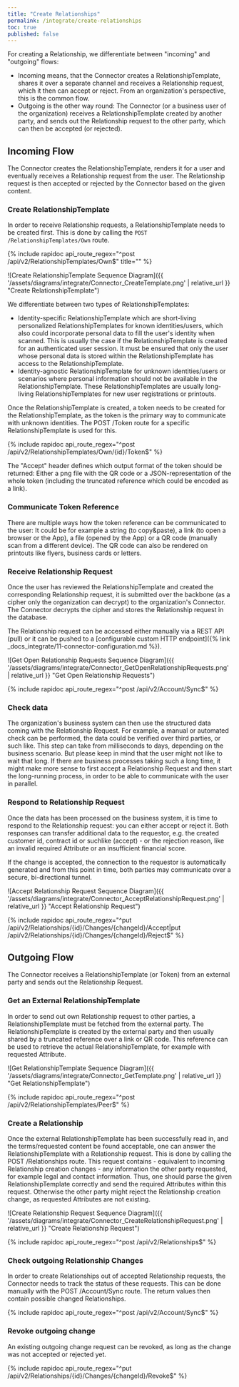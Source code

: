 ```yaml
---
title: "Create Relationships"
permalink: /integrate/create-relationships
toc: true
published: false
---
```


For creating a Relationship, we differentiate between "incoming" and "outgoing" flows:

- Incoming means, that the Connector creates a RelationshipTemplate, shares it over a separate channel and receives a Relationship request, which it then can accept or reject. From an organization's perspective, this is the common flow.
- Outgoing is the other way round: The Connector (or a business user of the organization) receives a RelationshipTemplate created by another party, and sends out the Relationship request to the other party, which can then be accepted (or rejected).

## Incoming Flow

The Connector creates the RelationshipTemplate, renders it for a user and eventually receives a Relationship request from the user. The Relationship request is then accepted or rejected by the Connector based on the given content.

### Create RelationshipTemplate

In order to receive Relationship requests, a RelationshipTemplate needs to be created first. This is done by calling the `POST /RelationshipTemplates/Own` route.

{% include rapidoc api_route_regex="^post /api/v2/RelationshipTemplates/Own$" title="" %}

![Create RelationshipTemplate Sequence Diagram]({{ '/assets/diagrams/integrate/Connector_CreateTemplate.png' | relative_url }} "Create RelationshipTemplate")

We differentiate between two types of RelationshipTemplates:

- Identity-specific RelationshipTemplate which are short-living personalized RelationshipTemplates for known identities/users, which also could incorporate personal data to fill the user's identity when scanned. This is usually the case if the RelationshipTemplate is created for an authenticated user session. It must be ensured that only the user whose personal data is stored within the RelationshipTemplate has access to the RelationshipTemplate.
- Identity-agnostic RelationshipTemplate for unknown identities/users or scenarios where personal information should not be available in the RelationshipTemplate. These RelationshipTemplates are usually long-living RelationshipTemplates for new user registrations or printouts.

Once the RelationshipTemplate is created, a token needs to be created for the RelationshipTemplate, as the token is the primary way to communicate with unknown identities. The POST /Token route for a specific RelationshipTemplate is used for this.

{% include rapidoc api_route_regex="^post /api/v2/RelationshipTemplates/Own/{id}/Token$" %}

The "Accept" header defines which output format of the token should be returned: Either a png file with the QR code or a JSON-representation of the whole token (including the truncated reference which could be encoded as a link).

### Communicate Token Reference

There are multiple ways how the token reference can be communicated to the user: It could be for example a string (to copy&paste), a link (to open a browser or the App), a file (opened by the App) or a QR code (manually scan from a different device). The QR code can also be rendered on printouts like flyers, business cards or letters.

### Receive Relationship Request

Once the user has reviewed the RelationshipTemplate and created the corresponding Relationship request, it is submitted over the backbone (as a cipher only the organization can decrypt) to the organization's Connector. The Connector decrypts the cipher and stores the Relationship request in the database.

The Relationship request can be accessed either manually via a REST API (pull) or it can be pushed to a [configurable custom HTTP endpoint]({% link _docs_integrate/11-connector-configuration.md %}).

![Get Open Relationship Requests Sequence Diagram]({{ '/assets/diagrams/integrate/Connector_GetOpenRelationshipRequests.png' | relative_url }} "Get Open Relationship Requests")

{% include rapidoc api_route_regex="^post /api/v2/Account/Sync$" %}

### Check data

The organization's business system can then use the structured data coming with the Relationship Request. For example, a manual or automated check can be performed, the data could be verified over third parties, or such like. This step can take from milliseconds to days, depending on the business scenario.
But please keep in mind that the user might not like to wait that long. If there are business processes taking such a long time, it might make more sense to first accept a Relationship Request and then start the long-running process, in order to be able to communicate with the user in parallel.

### Respond to Relationship Request

Once the data has been processed on the business system, it is time to respond to the Relationship request: you can either accept or reject it. Both responses can transfer additional data to the requestor, e.g. the created customer id, contract id or suchlike (accept) - or the rejection reason, like an invalid required Attribute or an insufficient financial score.

If the change is accepted, the connection to the requestor is automatically generated and from this point in time, both parties may communicate over a secure, bi-directional tunnel.

![Accept Relationship Request Sequence Diagram]({{ '/assets/diagrams/integrate/Connector_AcceptRelationshipRequest.png' | relative_url }} "Accept Relationship Request")

{% include rapidoc api_route_regex="^put /api/v2/Relationships/{id}/Changes/{changeId}/Accept|put /api/v2/Relationships/{id}/Changes/{changeId}/Reject$" %}

## Outgoing Flow

The Connector receives a RelationshipTemplate (or Token) from an external party and sends out the Relationship Request.

### Get an External RelationshipTemplate

In order to send out own Relationship request to other parties, a RelationshipTemplate must be fetched from the external party. The RelationshipTemplate is created by the external party and then usually shared by a truncated reference over a link or QR code. This reference can be used to retrieve the actual RelationshipTemplate, for example with requested Attribute.

![Get RelationshipTemplate Sequence Diagram]({{ '/assets/diagrams/integrate/Connector_GetTemplate.png' | relative_url }} "Get RelationshipTemplate")

{% include rapidoc api_route_regex="^post /api/v2/RelationshipTemplates/Peer$" %}

### Create a Relationship

Once the external RelationshipTemplate has been successfully read in, and the terms/requested content be found acceptable, one can answer the RelationshipTemplate with a Relationship request. This is done by calling the POST /Relationships route.
This request contains - equivalent to incoming Relationship creation changes - any information the other party requested, for example legal and contact information. Thus, one should parse the given RelationshipTemplate correctly and send the required Attributes within this request. Otherwise the other party might reject the Relationship creation change, as requested Attributes are not existing.

![Create Relationship Request Sequence Diagram]({{ '/assets/diagrams/integrate/Connector_CreateRelationshipRequest.png' | relative_url }} "Create Relationship Request")

{% include rapidoc api_route_regex="^post /api/v2/Relationships$" %}

### Check outgoing Relationship Changes

In order to create Relationships out of accepted Relationship requests, the Connector needs to track the status of these requests. This can be done manually with the POST /Account/Sync route. The return values then contain possible changed Relationships.

{% include rapidoc api_route_regex="^post /api/v2/Account/Sync$" %}

### Revoke outgoing change

An existing outgoing change request can be revoked, as long as the change was not accepted or rejected yet.

{% include rapidoc api_route_regex="^put /api/v2/Relationships/{id}/Changes/{changeId}/Revoke$" %}
